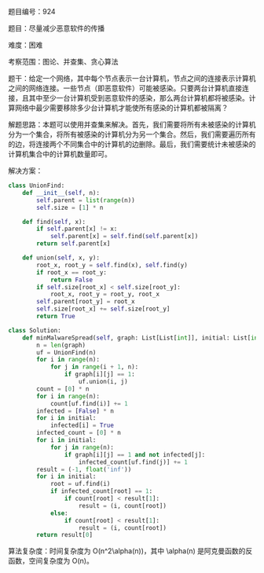 题目编号：924

题目：尽量减少恶意软件的传播

难度：困难

考察范围：图论、并查集、贪心算法

题干：给定一个网络，其中每个节点表示一台计算机，节点之间的连接表示计算机之间的网络连接。一些节点（即恶意软件）可能被感染。只要两台计算机直接连接，且其中至少一台计算机受到恶意软件的感染，那么两台计算机都将被感染。计算网络中最少需要移除多少台计算机才能使所有感染的计算机都被隔离？

解题思路：本题可以使用并查集来解决。首先，我们需要将所有未被感染的计算机分为一个集合，将所有被感染的计算机分为另一个集合。然后，我们需要遍历所有的边，将连接两个不同集合中的计算机的边删除。最后，我们需要统计未被感染的计算机集合中的计算机数量即可。

解决方案：

```python
class UnionFind:
    def __init__(self, n):
        self.parent = list(range(n))
        self.size = [1] * n

    def find(self, x):
        if self.parent[x] != x:
            self.parent[x] = self.find(self.parent[x])
        return self.parent[x]

    def union(self, x, y):
        root_x, root_y = self.find(x), self.find(y)
        if root_x == root_y:
            return False
        if self.size[root_x] < self.size[root_y]:
            root_x, root_y = root_y, root_x
        self.parent[root_y] = root_x
        self.size[root_x] += self.size[root_y]
        return True

class Solution:
    def minMalwareSpread(self, graph: List[List[int]], initial: List[int]) -> int:
        n = len(graph)
        uf = UnionFind(n)
        for i in range(n):
            for j in range(i + 1, n):
                if graph[i][j] == 1:
                    uf.union(i, j)
        count = [0] * n
        for i in range(n):
            count[uf.find(i)] += 1
        infected = [False] * n
        for i in initial:
            infected[i] = True
        infected_count = [0] * n
        for i in initial:
            for j in range(n):
                if graph[i][j] == 1 and not infected[j]:
                    infected_count[uf.find(j)] += 1
        result = (-1, float('inf'))
        for i in initial:
            root = uf.find(i)
            if infected_count[root] == 1:
                if count[root] < result[1]:
                    result = (i, count[root])
            else:
                if count[root] < result[1]:
                    result = (i, count[root])
        return result[0]
```

算法复杂度：时间复杂度为 O(n^2\alpha(n))，其中 \alpha(n) 是阿克曼函数的反函数，空间复杂度为 O(n)。